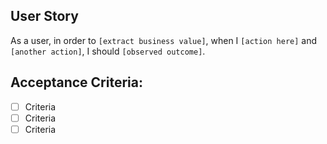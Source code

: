 ## User Story

As a user, in order to `[extract business value]`, when I `[action here]` and `[another action]`, I should `[observed outcome]`.

## Acceptance Criteria:

 - [ ] Criteria
 - [ ] Criteria
 - [ ] Criteria
